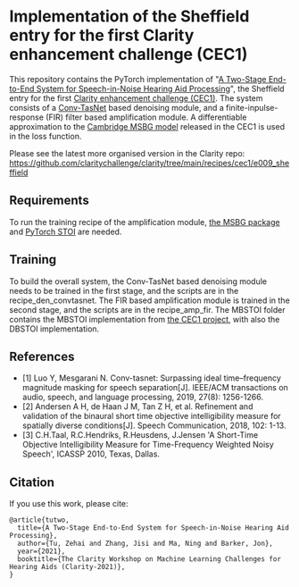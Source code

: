 # Implementation of the Sheffield entry for the first Clarity enhancement challenge (CEC1)
This repository contains the PyTorch implementation of "[A Two-Stage End-to-End System for Speech-in-Noise Hearing Aid Processing](https://claritychallenge.github.io/clarity2021-workshop/papers/Clarity_2021_paper_tu.pdf)", the Sheffield entry for the first [Clarity enhancement challenge (CEC1)](https://github.com/claritychallenge/clarity_CEC1/). The system consists of a [Conv-TasNet](https://github.com/kaituoxu/Conv-TasNet) based denoising module, and a finite-inpulse-response (FIR) filter based amplification module. A differentiable approximation to the [Cambridge MSBG model](https://github.com/claritychallenge/clarity_CEC1/tree/master/projects/MSBG) released in the CEC1 is used in the loss function.

Please see the latest more organised version in the Clarity repo: https://github.com/claritychallenge/clarity/tree/main/recipes/cec1/e009_sheffield

## Requirements
To run the training recipe of the amplification module, [the MSBG package](https://github.com/claritychallenge/clarity_CEC1/tree/master/projects/MSBG) and [PyTorch STOI](https://github.com/mpariente/pytorch_stoi) are needed.

## Training
To build the overall system, the Conv-TasNet based denoising module needs to be trained in the first stage, and the scripts are in the recipe_den_convtasnet. The FIR based amplification module is trained in the second stage, and the scripts are in the recipe_amp_fir. The MBSTOI folder contains the MBSTOI implementation from [the CEC1 project](https://github.com/claritychallenge/clarity_CEC1/tree/master/projects/MBSTOI), with also the DBSTOI implementation.

## References
* [1] Luo Y, Mesgarani N. Conv-tasnet: Surpassing ideal time–frequency magnitude masking for speech separation[J]. IEEE/ACM transactions on audio, speech, and language processing, 2019, 27(8): 1256-1266.
* [2] Andersen A H, de Haan J M, Tan Z H, et al. Refinement and validation of the binaural short time objective intelligibility measure for spatially diverse conditions[J]. Speech Communication, 2018, 102: 1-13.
* [3] C.H.Taal, R.C.Hendriks, R.Heusdens, J.Jensen 'A Short-Time Objective Intelligibility Measure for Time-Frequency Weighted Noisy Speech', ICASSP 2010, Texas, Dallas.

## Citation
If you use this work, please cite:
```
@article{tutwo,
  title={A Two-Stage End-to-End System for Speech-in-Noise Hearing Aid Processing},
  author={Tu, Zehai and Zhang, Jisi and Ma, Ning and Barker, Jon},
  year={2021},
  booktitle={The Clarity Workshop on Machine Learning Challenges for Hearing Aids (Clarity-2021)},
}
```
